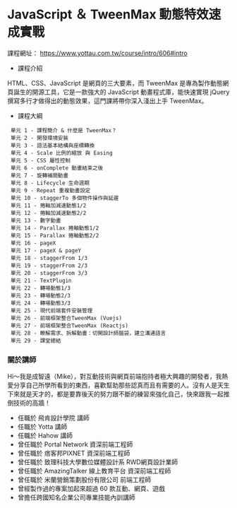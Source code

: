 # JavaScript ＆ TweenMax 動態特效速成實戰
課程網址： <https://www.yottau.com.tw/course/intro/606#intro>

- 課程介紹

HTML、CSS、JavaScript 是網頁的三大要素，而 TweenMax 是專為製作動態網頁誕生的開源工具，它是一款強大的 JavaScript 動畫程式庫，能快速實現 jQuery 撰寫多行才做得出的動態效果，這門課將帶你深入淺出上手 TweenMax。

 - 課程大綱
```
 單元 1 - 課程簡介 & 什麼是 TweenMax？ 
 單元 2 - 開發環境安裝
 單元 3 - 語法基本結構與座標轉換
 單元 4 - Scale 比例的縮放 與 Easing
 單元 5 - CSS 屬性控制
 單元 6 - onComplete 動畫結束之後
 單元 7 - 旋轉補間動畫
 單元 8 - Lifecycle 生命週期
 單元 9 - Repeat 重複動畫設定
 單元 10 - staggerTo 多個物件操作與延遲
 單元 11 - 捲軸加減速動態1/2
 單元 12 - 捲軸加減速動態2/2
 單元 13 - 數字動畫
 單元 14 - Parallax 捲軸動態1/2
 單元 15 - Parallax 捲軸動態2/2
 單元 16 - pageX
 單元 17 - pageX & pageY
 單元 18 - staggerFrom 1/3
 單元 19 - staggerFrom 2/3
 單元 20 - staggerFrom 3/3
 單元 21 - TextPlugin
 單元 22 - 轉場動態1/3
 單元 23 - 轉場動態2/3
 單元 24 - 轉場動態3/3
 單元 25 - 現代前端套件安裝管理
 單元 26 - 前端框架整合TweenMax (Vuejs)
 單元 27 - 前端框架整合TweenMax (Reactjs)
 單元 28 - 瞭解需求、拆解動畫：切開設計師腦袋，建立溝通語言
 單元 29 - 課堂總結
 ```

### 關於講師
Hi～我是成智遠（Mike），對互動技術與網頁前端抱持者極大興趣的開發者，我熱愛分享自己所學所看到的東西，喜歡幫助那些認真而且有需要的人。沒有人是天生下來就是天才的，都是要靠後天的努力跟不斷的練習來強化自己，快來跟我一起推倒技術的高牆！

- 任職於 飛肯設計學院 講師
- 任職於 Yotta 講師
- 任職於 Hahow 講師
- 曾任職於 Portal Network 資深前端工程師
- 曾任職於 痞客邦PIXNET 資深前端工程師
- 曾任職於 致理科技大學數位媒體設計系  RWD網頁設計業師
- 曾任職於 AmazingTalker 線上教育平台 資深前端工程師
- 曾任職於 米蘭營銷策劃股份有限公司 前端工程師
- 曾經製作過的專案加起來超過 60 款互動、網頁、遊戲
- 曾擔任跨國知名企業公司專業技能內訓講師
